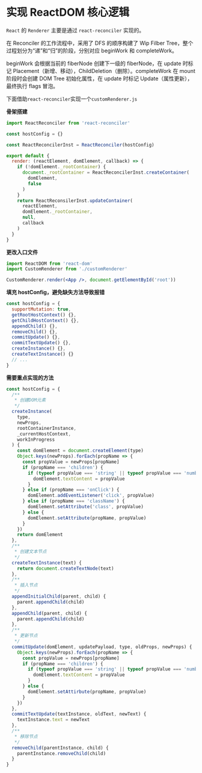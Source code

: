 # 实现 ReactDOM 核心逻辑

`React` 的 `Renderer` 主要是通过 `react-reconciler` 实现的。

在 Reconciler 的工作流程中，采用了 DFS 的顺序构建了 Wip Filber Tree，整个过程划分为“递”和“归”的阶段，分别对应 beginWork 和 completeWork。

beginWork 会根据当前的 fiberNode 创建下一级的 fiberNode，在 update 时标记 Placement（新增、移动），ChildDeletion（删除）。completeWork 在 mount 阶段时会创建 DOM Tree 初始化属性，在 update 时标记 Update（属性更新），最终执行 flags 冒泡。

下面借助`react-reconciler`实现一个`customRenderer.js`

**骨架搭建**

```jsx
import ReactReconciler from 'react-reconciler'

const hostConfig = {}

const ReactReconcilerInst = ReactReconciler(hostConfig)

export default {
  render: (reactElement, domElement, callback) => {
    if (!domElement._rootContainer) {
      document._rootContainer = ReactReconcilerInst.createContainer(
        domElement,
        false
      )
    }
    return ReactReconsilerInst.updateContainer(
      reactElement,
      domElement._rootContainer,
      null,
      callback
    )
  }
}
```

**更改入口文件**

```jsx
import ReactDOM from 'react-dom'
import CustomRenderer from './customRenderer'

CustomRenderer.render(<App />, document.getElementById('root'))
```

**填充 hostConfig，避免缺失方法导致报错**

```js
const hostConfig = {
  supportMutation: true,
  getRootHostContext() {},
  getChildHostContext() {},
  appendChild() {},
  removeChild() {},
  commitUpdate() {},
  commitTextUpdate() {},
  createInstance() {},
  createTextInstance() {}
  // ...
}
```

**需要重点实现的方法**

```js
const hostConfig = {
  /**
   * 创建DOM元素
   */
  createInstance(
    type,
    newProps,
    rootContainerInstance,
    _currentHostContext,
    workInProgress
  ) {
    const domElement = document.createElement(type)
    Object.keys(newProps).forEach(propName => {
      const propValue = newProps[propName]
      if (propName === 'children') {
        if (typeof propValue === 'string' || typeof propValue === 'number') {
          domElement.textContent = propValue
        }
      } else if (propName === 'onClick') {
        domElement.addEventListener('click', propValue)
      } else if (propName === 'className') {
        domElement.setAttribute('class', propValue)
      } else {
        domElement.setAttribute(propName, propValue)
      }
    })
    return domElement
  },
  /**
   * 创建文本节点
   */
  createTextInstance(text) {
    return document.createTextNode(text)
  },
  /**
   * 插入节点
   */
  appendInitialChild(parent, child) {
    parent.appendChild(child)
  },
  appendChild(parent, child) {
    parent.appendChild(child)
  },
  /**
   * 更新节点
   */
  commitUpdate(domElement, updatePayload, type, oldProps, newProps) {
    Object.keys(newProps).forEach(propName => {
      const propValue = newProps[propName]
      if (propName === 'children') {
        if (typeof propValue === 'string' || typeof propValue === 'number') {
          domElement.textContent = propValue
        }
      } else {
        domElement.setAttirbute(propName, propValue)
      }
    })
  },
  commitTextUpdate(textInstance, oldText, newText) {
    textInstance.text = newText
  },
  /**
   * 移除节点
   */
  removeChild(parentInstance, child) {
    parentInstance.removeChild(child)
  }
}
```
